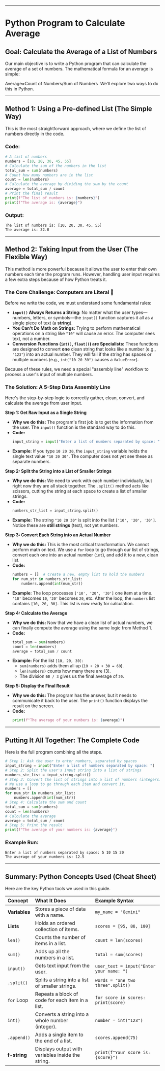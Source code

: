 
-----

# Python Program to Calculate Average

## Goal: Calculate the Average of a List of Numbers

Our main objective is to write a Python program that can calculate the average of a set of numbers. The mathematical formula for an average is simple:

Average=Count of Numbers/Sum of Numbers
​
We'll explore two ways to do this in Python.

-----

## Method 1: Using a Pre-defined List (The Simple Way)

This is the most straightforward approach, where we define the list of numbers directly in the code.

### Code:

```python
# A list of numbers
numbers = [10, 20, 30, 45, 55]
# Calculate the sum of the numbers in the list
total_sum = sum(numbers)
# Count how many numbers are in the list
count = len(numbers)
# Calculate the average by dividing the sum by the count
average = total_sum / count
# Print the final result
print(f"The list of numbers is: {numbers}")
print(f"The average is: {average}")
```

### Output:

```
The list of numbers is: [10, 20, 30, 45, 55]
The average is: 32.0
```

-----

## Method 2: Taking Input from the User (The Flexible Way)

This method is more powerful because it allows the user to enter their own numbers each time the program runs. However, handling user input requires a few extra steps because of how Python treats it.

### The Core Challenge: Computers are Literal 🤖

Before we write the code, we must understand some fundamental rules:

  * **`input()` Always Returns a String:** No matter what the user types—numbers, letters, or symbols—the `input()` function captures it all as a single piece of text (a **string**).
  * **You Can't Do Math on Strings:** Trying to perform mathematical operations on a string like `"10"` will cause an error. The computer sees text, not a number.
  * **Conversion Functions (`int()`, `float()`) are Specialists:** These functions are designed to convert **one** clean string that looks like a number (e.g., `"123"`) into an actual number. They will fail if the string has spaces or multiple numbers (e.g., `int("10 20 30")` causes a `ValueError`).

Because of these rules, we need a special "assembly line" workflow to process a user's input of multiple numbers.

### The Solution: A 5-Step Data Assembly Line

Here's the step-by-step logic to correctly gather, clean, convert, and calculate the average from user input.

**Step 1: Get Raw Input as a Single String**

  * **Why we do this:** The program's first job is to get the information from the user. The `input()` function is the standard way to do this.
  * **Code:**
    ```python
    input_string = input("Enter a list of numbers separated by space: ")
    ```
  * **Example:** If you type `10 20 30`, the `input_string` variable holds the single text value `"10 20 30"`. The computer does not yet see these as separate numbers.

**Step 2: Split the String into a List of Smaller Strings**

  * **Why we do this:** We need to work with each number individually, but right now they are all stuck together. The `.split()` method acts like scissors, cutting the string at each space to create a list of smaller strings.
  * **Code:**
    ```python
    numbers_str_list = input_string.split()
    ```
  * **Example:** The string `"10 20 30"` is split into the list `['10', '20', '30']`. Notice these are **still strings** (text), not yet numbers.

**Step 3: Convert Each String into an Actual Number**

  * **Why we do this:** This is the most critical transformation. We cannot perform math on text. We use a `for` loop to go through our list of strings, convert each one into an actual number (`int`), and add it to a new, clean list.
  * **Code:**
    ```python
    numbers = []  # Create a new, empty list to hold the numbers
    for num_str in numbers_str_list:
        numbers.append(int(num_str))
    ```
  * **Example:** The loop processes `['10', '20', '30']` one item at a time. `'10'` becomes `10`, `'20'` becomes `20`, etc. After the loop, the `numbers` list contains `[10, 20, 30]`. This list is now ready for calculation.

**Step 4: Calculate the Average**

  * **Why we do this:** Now that we have a clean list of actual numbers, we can finally compute the average using the same logic from Method 1.
  * **Code:**
    ```python
    total_sum = sum(numbers)
    count = len(numbers)
    average = total_sum / count
    ```
  * **Example:** For the list `[10, 20, 30]`:
      * `sum(numbers)` adds them all up (`10 + 20 + 30 = 60`).
      * `len(numbers)` counts how many there are (3).
      * The division `60 / 3` gives us the final average of `20`.

**Step 5: Display the Final Result**

  * **Why we do this:** The program has the answer, but it needs to communicate it back to the user. The `print()` function displays the result on the screen.
  * **Code:**
    ```python
    print(f"The average of your numbers is: {average}")
    ```

-----

## Putting It All Together: The Complete Code

Here is the full program combining all the steps.

```python
# Step 1: Ask the user to enter numbers, separated by spaces
input_string = input("Enter a list of numbers separated by space: ")
# Step 2: Split the user's input string into a list of strings
numbers_str_list = input_string.split()
# Step 3: Convert the list of strings into a list of numbers (integers)
# We use a loop to go through each item and convert it.
numbers = []
for num_str in numbers_str_list:
    numbers.append(int(num_str))
# Step 4: Calculate the sum and count
total_sum = sum(numbers)
count = len(numbers)
# Calculate the average
average = total_sum / count
# Step 5: Print the result
print(f"The average of your numbers is: {average}")
```

### Example Run:

```
Enter a list of numbers separated by space: 5 10 15 20
The average of your numbers is: 12.5
```

-----

## Summary: Python Concepts Used (Cheat Sheet)

Here are the key Python tools we used in this guide.

| Concept      | What It Does                                      | Example Syntax                                |
| :----------- | :------------------------------------------------ | :-------------------------------------------- |
| **Variables**| Stores a piece of data with a name.               | `my_name = "Gemini"`                          |
| **Lists** | Holds an ordered collection of items.             | `scores = [95, 88, 100]`                      |
| `len()`      | Counts the number of items in a list.             | `count = len(scores)`                         |
| `sum()`      | Adds up all the numbers in a list.                | `total = sum(scores)`                         |
| `input()`    | Gets text input from the user.                    | `user_text = input("Enter your name: ")`      |
| `.split()`   | Splits a string into a list of smaller strings.   | `words = "one two three".split()`             |
| `for` Loop   | Repeats a block of code for each item in a list.  | `for score in scores: print(score)`           |
| `int()`      | Converts a string into a whole number (integer).  | `number = int("123")`                         |
| `.append()`  | Adds a single item to the end of a list.          | `scores.append(75)`                           |
| **f-string** | Displays output with variables inside the string. | `print(f"Your score is: {score}")`            |
